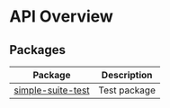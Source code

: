 # API Overview

## Packages

| Package | Description |
| --- | --- |
| [simple-suite-test](./simple-suite-test) | Test package |
